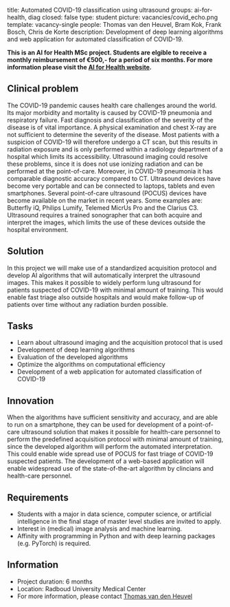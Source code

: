 title: Automated COVID-19 classification using ultrasound
groups: ai-for-health, diag
closed: false
type: student
picture: vacancies/covid_echo.png
template: vacancy-single
people: Thomas van den Heuvel, Bram Kok, Frank Bosch, Chris de Korte
description: Development of deep learning algorithms and web application for automated classification of COVID-19. 

**This is an AI for Health MSc project. Students are elgible to receive a monthly reimbursement of €500,- for a period of six months. For more information please visit the [AI for Health website](https://www.ai-for-health.nl/student_projects/).**

## Clinical problem
The COVID-19 pandemic causes health care challenges around the world. Its major morbidity and mortality is caused by COVID-19 pneumonia and respiratory failure. Fast diagnosis and classification of the severity of the disease is of vital importance. A physical examination and chest X-ray are not sufficient to determine the severity of the disease. Most patients with a suspicion of COVID-19 will therefore undergo a CT scan, but this results in radiation exposure and is only performed within a radiology department of a hospital which limits its accessibility. Ultrasound imaging could resolve these problems, since it is does not use ionizing radiation and can be performed at the point-of-care. Moreover, in COVID-19 pneumonia it has comparable diagnostic accuracy compared to CT. Ultrasound devices have become very portable and can be connected to laptops, tablets and even smartphones. Several point-of-care ultrasound (POCUS) devices have become available on the market in recent years. Some examples are: Butterfly iQ, Philips Lumify, Telemed MicrUs Pro and the Clarius C3. Ultrasound requires a trained sonographer that can both acquire and interpret the images, which limits the use of these devices outside the hospital environment.

## Solution
In this project we will make use of a standardized acquisition protocol and develop AI algorithms that will automatically interpret the ultrasound images. This makes it possible to widely perform lung ultrasound for patients suspected of COVID-19 with minimal amount of training. This would enable fast triage also outside hospitals and would make follow-up of patients over time without any radiation burden possible.

## Tasks
-	Learn about ultrasound imaging and the acquisition protocol that is used
-	Development of deep learning algorithms
-	Evaluation of the developed algorithms
-	Optimize the algorithms on computational efficiency
- Development of a web application for automated classification of COVID-19
 
## Innovation
When the algorithms have sufficient sensitivity and accuracy, and are able to run on a smartphone, they can be used for development of a point-of-care ultrasound solution that makes it possible for health-care personnel to perform the predefined acquisition protocol with minimal amount of training, since the developed algorithm will perform the automated interpretation. This could enable wide spread use of POCUS for fast triage of COVID-19 suspected patients. The development of a web-based application will enable widespread use of the state-of-the-art algorithm by clincians and health-care personnel.

## Requirements
- Students with a major in data science, computer science, or artificial intelligence in the final stage of master level studies are invited to apply.
- Interest in (medical) image analysis and machine learning.
- Affinity with programming in Python and with deep learning packages (e.g. PyTorch) is required.

## Information
-	Project duration: 6 months
-	Location: Radboud University Medical Center
-	For more information, please contact [Thomas van den Heuvel](mailto:Thomas.vandenHeuvel@radboudumc.nl) 


